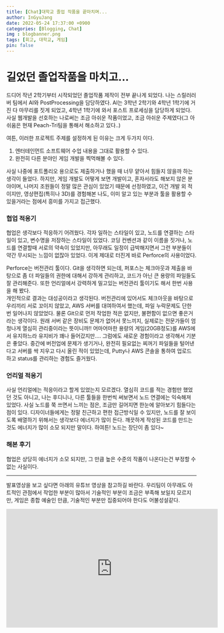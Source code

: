 ```yaml
---
title: [Chat]대학교 졸업 작품을 끝마치며...
author: InGyuJang
date: 2022-05-24 17:37:00 +0900
categories: [Blogging, Chat]
img : blogbanner.png
tags: [회고, 대학교, 게임]
pin: false
---
```


# 길었던 졸업작품을 마치고...
드디어 작년 2학기부터 시작되었던 졸업작품 제작이 전부 끝나게 되었다.
나는 스릴러러버 팀에서 AI와 PostProcessing을 담당하였다. AI는 3학년 2학기와 4학년 1학기에 거진 다 마무리를 짓게 되었고, 4학년 1학기에 와서 포스트 프로세싱을 담당하게 되었다.
사실 웹개발을 선호하는 나로써는 조금 아쉬운 작품이었고, 조금 아쉬운 주제였다(그 아쉬움은 현재 Peach-Tri팀을 통해서 해소하고 있다..)  

여튼, 이러한 프로젝트 주제를 설정하게 된 이유는 크게 두가지 이다.
1. 엔터테인먼트 소프트웨어 수업 내용을 그대로 활용할 수 있다.
2. 완전히 다른 분야인 게임 개발을 찍먹해볼 수 있다.  

사실 나중에 포트폴리오 용으로도 제출하거나 했을 때 너무 얕아서 힘들지 않을까 하는 생각이 들었다. 하지만, 게임 개발도 어떻게 보면 개발이고, 혼자서라도 해보지 않은 분야이며, 나머지 조원들이 정말 많은 관심이 있었기 때문에 선정하였고, 이건 개발 외 적이지만, 영상편집(특히나 3D)를 경험해본 나도, 이미 알고 있는 부분과 툴을 활용할 수 있을거라는 점에서 흥미를 가지고 접근했다.

### 협업 적응기
협업은 생각보다 적응하기 어려웠다. 각자 일하는 스타일이 있고, 노드를 연결하는 스타일이 있고, 변수명을 저장하는 스타일이 있었다. 코딩 컨벤션과 같이 이름을 짓거나, 노드를 연결할때 서로의 약속이 있었지만, 아무래도 일정이 급박해지면서 그런 부분들이 약간 무시되는 느낌이 없잖아 있었다. 이게 제대로 터진게 바로 Perforce의 사용이었다.

Perforce는 버전관리 툴이다. Git을 생각하면 되는데, 퍼포스는 체크아웃과 제출을 바탕으로 좀 더 파일들의 권한에 대해서 강하게 관리하고, 코드가 아닌 큰 용량의 파일들도 잘 관리해준다. 또한 언리얼에서 강력하게 밀고있는 버전관리 툴이기도 해서 한번 사용을 해 봤다.  
 개인적으로 결과는 대성공이라고 생각된다. 버전관리에 있어서도 체크아웃을 바탕으로 우리끼리 서로 꼬이지 않았고, AWS 서버를 대여하여서 했는데, 파일 누락문제도 단한번 일어나지 않았었다. 물론 Git으로 먼저 작업한 적은 없지만, 불편함이 없으면 좋은거라는 생각이다. 원래 서버 같은 장비도 문제가 없어서 못느끼지, 실제로는 전문가들이 엄청나게 열심히 관리중이라는 뜻이니까!! 어마어마한 용량의 게임(20GB정도)를 AWS에서 유지하느라 유지비가 꽤나 들어갔지만.... 그럼에도 새로운 경험이라고 생각해서 기분은 좋았다. 중간에 버전업에 문제가 생기거나, 완전히 필요없는 찌꺼기 파일들을 털어낸다고 서버를 싹 지우고 다시 올린 적이 있었는데, Putty나 AWS 콘솔을 통하여 업로드 하고 status를 관리하는 경험도 즐거웠다.  

### 언리얼 적응기
사실 언리얼에는 적응이라고 할게 있었는지 모르겠다. 열심히 코드를 적는 경험만 했었던 것도 아니고, 나는 후디니나, 다른 툴들을 한번씩 써보면서 노드 연결에는 익숙해져 있었다. 사실 노드를 쭉 쓰면서 느끼는 점은, 조금만 길어지면 한눈에 알아보기 힘들다는 점이 있다. 디자이너들에게는 정말 친근하고 편한 접근방식일 수 있지만, 노드를 잘 보이도록 배열하기 위해서는 생각보다 에너지가 많이 든다. 깨끗하게 작성된 코드를 만드는 것도 에너지가 많이 소모 되지만 말이다. 하여튼! 노드는 장단이 좀 있다~

### 해본 후기
 협업은 상당히 에너지가 소모 되지만, 그 만큼 높은 수준의 작품이 나온다는건 부정할 수 없는 사실이다.
 

---
발표영상을 보고 싶다면 아래의 유튜브 영상을 참고하길 바란다. 우리팀이 아무래도 아트적인 관점에서 작업한 부분이 많아서 기술적인 부분이 조금은 부족해 보일지 모르지만, 게임은 종합 예술인 만큼, 기술적인 부분만 집중되어야 한다도 어불성설같다.
<iframe width="560" height="315" src="https://www.youtube.com/embed/vQQng5KhXcQ" title="YouTube video player" frameborder="0" allow="accelerometer; autoplay; clipboard-write; encrypted-media; gyroscope; picture-in-picture" allowfullscreen></iframe>